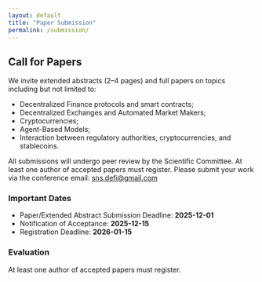 ```yaml
---
layout: default
title: "Paper Submission"
permalink: /submission/
---
```


<h2 class="section-title">Call for Papers</h2>
<p>We invite extended abstracts (2–4 pages) and full papers on topics including but not limited to:
<ul>
  <li>Decentralized Finance protocols and smart contracts;</li>
  <li>Decentralized Exchanges and Automated Market Makers;</li>
  <li>Cryptocurrencies;</li>
  <li>Agent-Based Models;</li>
  <li>Interaction between regulatory authorities, cryptocurrencies, and stablecoins.</li>
</ul>
<p> All submissions will undergo peer review by the Scientific Committee. At least one author of accepted papers must register. Please submit your work via the conference email: <a href="mailto:sns.defi@gmail.com">sns.defi@gmail.com</a>

<h3>Important Dates</h3>
<ul>
  <li>Paper/Extended Abstract Submission Deadline: <strong>2025-12-01</strong></li>
  <li>Notification of Acceptance: <strong>2025-12-15</strong></li>
  <li>Registration Deadline: <strong>2026-01-15</strong></li>
  <!--<li><strong>Submission site:</strong> <a href="#" target="_blank" rel="noopener">EasyChair (coming soon)</a></li>-->
</ul>

<!--
<h3>Templates</h3>
<ul>
  <li><a href="#" download>LaTeX Template (coming soon)</a></li>
  <li><a href="#" download>Word Template (coming soon)</a></li>
</ul>
-->

<h3>Evaluation</h3>
<p> At least one author of accepted papers must register.</p>
